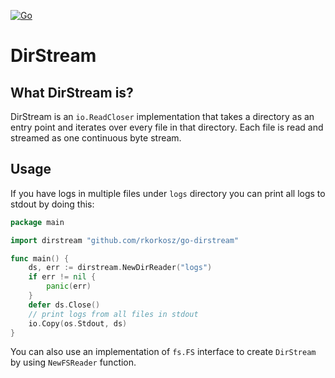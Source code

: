 [![Go](https://github.com/rkorkosz/go-dirstream/actions/workflows/go.yml/badge.svg)](https://github.com/rkorkosz/go-dirstream/actions/workflows/go.yml)

# DirStream

## What DirStream is?

DirStream is an `io.ReadCloser` implementation that takes a directory as an entry point and iterates over every file in that directory. Each file is read and streamed as one continuous byte stream.

## Usage

If you have logs in multiple files under `logs` directory you can print all logs to stdout by doing this:

```go
package main

import dirstream "github.com/rkorkosz/go-dirstream"

func main() {
    ds, err := dirstream.NewDirReader("logs")
    if err != nil {
        panic(err)
    }
    defer ds.Close()
    // print logs from all files in stdout
    io.Copy(os.Stdout, ds)
}
```

You can also use an implementation of `fs.FS` interface to create `DirStream` by using `NewFSReader` function.
